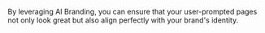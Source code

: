 By leveraging AI Branding, you can ensure that your user-prompted pages not only look great but also align perfectly with your brand's identity.
